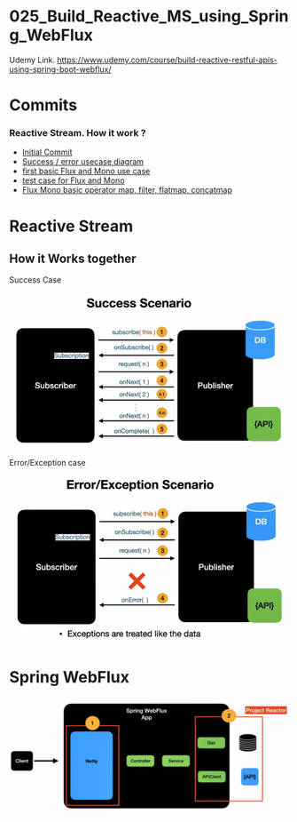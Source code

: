 # 025_Build_Reactive_MS_using_Spring_WebFlux

Udemy Link.
https://www.udemy.com/course/build-reactive-restful-apis-using-spring-boot-webflux/

# Commits
### Reactive Stream. How it work ?
* [Initial Commit](https://github.com/bibhusprasad/025_Build_Reactive_MS_using_Spring_WebFlux/commit/605ba172e60e78b972f38ebe134608e7930ad5c8)
* [Success / error usecase diagram](https://github.com/bibhusprasad/025_Build_Reactive_MS_using_Spring_WebFlux/commit/07bb24cd122bbc3f551b0f512f82c53210bd7542)
* [first basic Flux and Mono use case](https://github.com/bibhusprasad/025_Build_Reactive_MS_using_Spring_WebFlux/commit/ff77ebfb0bb3013ac429de761683ecb536467521)
* [test case for Flux and Mono](https://github.com/bibhusprasad/025_Build_Reactive_MS_using_Spring_WebFlux/commit/b999c0a14ab24f18ba50ac07b13fbc37bab3a314)
* [Flux Mono basic operator map, filter, flatmap, concatmap](https://github.com/bibhusprasad/025_Build_Reactive_MS_using_Spring_WebFlux/commit/fc65abac3e7f215e5478738d72270ff02e4b0bd7)

# Reactive Stream
## How it Works together
Success Case

![plot](/images/01.reactive_stream_success_scenario.png?raw=true)

Error/Exception case

![plot](/images/02.reactive_stream_error_scenario.png?raw=true)

# Spring WebFlux
![plot](/images/03.Intro_spring_webflux.png?raw=true)